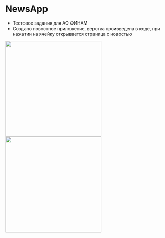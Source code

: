 # NewsApp
- Тестовое задания для АО ФИНАМ
- Создано новостное приложение, верстка произведена в коде, при нажатии на ячейку открывается страница с новостью

<img width="300" src=https://user-images.githubusercontent.com/48853442/130009591-f78a5dc2-6f28-41ea-8c29-321bf60a7e61.png> <img width="300" src=https://user-images.githubusercontent.com/48853442/130009764-fea4e36f-4ca7-4473-80fa-34ea2357e064.png>

